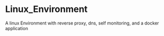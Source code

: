 # Linux_Environment
A linux Environment with reverse proxy, dns, self monitoring, and a docker application 
